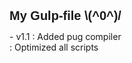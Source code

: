 <h1 style="font-family: Arial; font-size: 20px">My Gulp-file \(^0^)/</h1>
- v1.1
  : Added pug compiler<br>
  : Optimized all scripts
